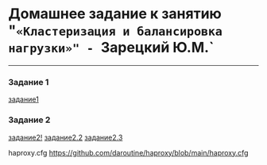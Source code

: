 # Домашнее задание к занятию "`«Кластеризация и балансировка нагрузки»" - `Зарецкий Ю.М.`

---

### Задание 1

[задание1](https://github.com/daroutine/haproxy/blob/main/1.png)


### Задание 2

[задание2!](https://github.com/daroutine/haproxy/blob/main/haproxy1.png)
[задание2.2](https://github.com/daroutine/haproxy/blob/main/2-3.png)
[задание2.3](https://github.com/daroutine/haproxy/blob/main/2-4.png)

 haproxy.cfg https://github.com/daroutine/haproxy/blob/main/haproxy.cfg
